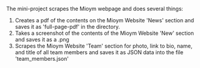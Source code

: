 The mini-project scrapes the Mioym webpage and does several things: 

 1. Creates a pdf of the contents on the Mioym Website 'News' section and saves it as 'full-page-pdf' in the directory.
 2. Takes a screenshot of the contents of the Mioym Website 'New' section and saves it as a .png
 3. Scrapes the Mioym Website 'Team' section for photo, link to bio, name, and title of all team members and saves it as JSON data into the file 'team_members.json' 